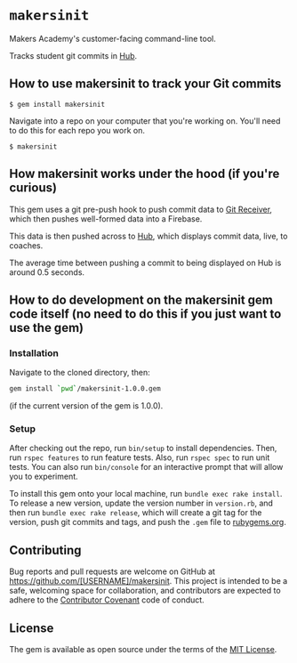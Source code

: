 # `makersinit`

Makers Academy's customer-facing command-line tool. 

Tracks student git commits in [Hub](https://hub.makersacademy.com).

## How to use makersinit to track your Git commits

    $ gem install makersinit

Navigate into a repo on your computer that you're working on.  You'll need to do this for each repo you work on.

    $ makersinit
    
## How makersinit works under the hood (if you're curious)

This gem uses a git pre-push hook to push commit data to [Git Receiver](http://github.com/makersacademy/git_receiver), which then pushes well-formed data into a Firebase.

This data is then pushed across to [Hub](https://hub.makersacademy.com), which displays commit data, live, to coaches.

The average time between pushing a commit to being displayed on Hub is around 0.5 seconds.

## How to do development on the makersinit gem code itself (no need to do this if you just want to use the gem)

### Installation

Navigate to the cloned directory, then:

```sh
gem install `pwd`/makersinit-1.0.0.gem
```

(if the current version of the gem is 1.0.0).

### Setup

After checking out the repo, run `bin/setup` to install dependencies. Then, run `rspec features` to run feature tests. Also, run `rspec spec` to run unit tests. You can also run `bin/console` for an interactive prompt that will allow you to experiment.

To install this gem onto your local machine, run `bundle exec rake install`. To release a new version, update the version number in `version.rb`, and then run `bundle exec rake release`, which will create a git tag for the version, push git commits and tags, and push the `.gem` file to [rubygems.org](https://rubygems.org).

## Contributing

Bug reports and pull requests are welcome on GitHub at https://github.com/[USERNAME]/makersinit. This project is intended to be a safe, welcoming space for collaboration, and contributors are expected to adhere to the [Contributor Covenant](http://contributor-covenant.org) code of conduct.

## License

The gem is available as open source under the terms of the [MIT License](http://opensource.org/licenses/MIT).

